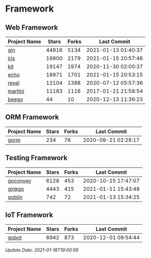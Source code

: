 # Framework

## Web Framework
| Project Name | Stars | Forks | Last Commit |
| ------------ | ----- | ----- | ----------- |
| [gin](https://github.com/gin-gonic/gin) | 44916 | 5134 | 2021-01-13 01:40:37 |
| [iris](https://github.com/kataras/iris) | 19900 | 2179 | 2021-01-15 20:57:46 |
| [kit](https://github.com/go-kit/kit) | 19147 | 1974 | 2020-11-30 02:00:37 |
| [echo](https://github.com/labstack/echo) | 18971 | 1701 | 2021-01-15 20:53:15 |
| [revel](https://github.com/revel/revel) | 12104 | 1388 | 2020-07-12 05:57:36 |
| [martini](https://github.com/go-martini/martini) | 11183 | 1116 | 2017-01-21 21:58:54 |
| [beego](https://github.com/astaxie/beego) | 44 | 10 | 2020-12-13 11:36:23 |

## ORM Framework
| Project Name | Stars | Forks | Last Commit |
| ------------ | ----- | ----- | ----------- |
| [gorm](https://github.com/jinzhu/gorm) | 234 | 76 | 2020-09-21 02:28:17 |

## Testing Framework
| Project Name | Stars | Forks | Last Commit |
| ------------ | ----- | ----- | ----------- |
| [goconvey](https://github.com/smartystreets/goconvey) | 6128 | 453 | 2020-10-25 17:47:07 |
| [ginkgo](https://github.com/onsi/ginkgo) | 4443 | 415 | 2021-01-11 15:43:48 |
| [goblin](https://github.com/franela/goblin) | 742 | 72 | 2021-01-13 15:34:25 |

## IoT Framework
| Project Name | Stars | Forks | Last Commit |
| ------------ | ----- | ----- | ----------- |
| [gobot](https://github.com/hybridgroup/gobot) | 6942 | 873 | 2020-12-01 09:54:44 |

*Update Date: 2021-01-18T19:00:59*